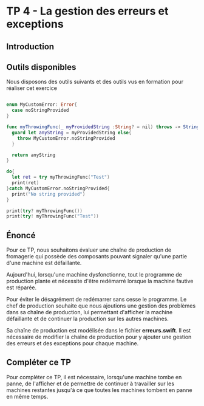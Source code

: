 # TP 4 - La gestion des erreurs et exceptions

## Introduction


## Outils disponibles

Nous disposons des outils suivants et des outils vus en formation pour réaliser cet exercice

```swift

enum MyCustomError: Error{
  case noStringProvided
}

func myThrowingFunc(_ myProvidedString :String? = nil) throws -> String{
  guard let anyString = myProvidedString else{
    throw MyCustomError.noStringProvided
  }

  return anyString
}

do{
  let ret = try myThrowingFunc("Test")
  print(ret)
}catch MyCustomError.noStringProvided{
  print("No string provided")
}

print(try? myThrowingFunc())
print(try! myThrowingFunc("Test"))
```

## Énoncé

Pour ce TP, nous souhaitons évaluer une chaîne de production de fromagerie qui possède des composants pouvant signaler qu'une partie d'une machine est défaillante.

Aujourd'hui, lorsqu'une machine dysfonctionne, tout le programme de production plante et nécessite d'être redémarré lorsque la machine fautive est réparée.

Pour éviter le désagrément de redémarrer sans cesse le programme. Le chef de production souhaite que nous ajoutions une gestion des problèmes dans sa chaîne de production, lui permettant d'afficher la machine défaillante et de continuer la production sur les autres machines.

Sa chaîne de production est modélisée dans le fichier **erreurs.swift**. Il est nécessaire de modifier la chaîne de production pour y ajouter une gestion des erreurs et des exceptions pour chaque machine.

## Compléter ce TP

Pour compléter ce TP, il est nécessaire, lorsqu'une machine tombe en panne, de l'afficher et de permettre de continuer à travailler sur les machines restantes jusqu'à ce que toutes les machines tombent en panne en même temps.
